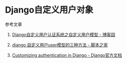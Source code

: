 # Django自定义用户对象

参考文章

1. [Django自定义用户认证系统之自定义用户模型 - 博客园](http://www.cnblogs.com/ccorz/p/Django-zi-ding-yi-yong-hu-ren-zheng-xi-tong-zhi-zi.html)

2. [django 自定义用户user模型的三种方法 - 脚本之家](http://www.jb51.net/article/57527.htm)

3. [Customizing authentication in Django - Django官方文档](https://docs.djangoproject.com/en/1.11/topics/auth/customizing/)